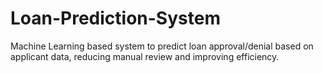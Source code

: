 # Loan-Prediction-System
Machine Learning based system to predict loan approval/denial based on applicant data, reducing manual review and improving efficiency.
